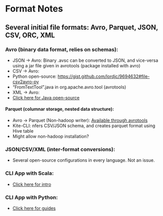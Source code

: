# Format Notes

## Several initial file formats: Avro, Parquet, JSON, CSV, ORC, XML
### Avro (binary data format, relies on schemas):
* JSON -> Avro: Binary .avsc can be converted to JSON, and vice-versa using a jar file given in avrotools (package installed with avro) 
* CSV -> Avro: 
 * Python open-source: https://gist.github.com/lordjc/9694632#file-csv2avro-py
 * “FromTextTool”.java in org.apache.avro.tool (avrotools)
*	XML -> Avro: 
 * [Click here for Java open-source](https://github.com/stealthly/xml-avro)
#### Parquet (columnar storage, nested data structure):

*	Avro -> Parquet (Non-hadoop writer): [Available through avrotools](http://blog.cloudera.com/blog/2014/05/how-to-convert-existing-data-into-parquet/)
* Kite-CLI: nfers CSV/JSON schema, and creates parquet format using Hive table 
 * Might allow non-hadoop installation?
###	JSON/CSV/XML (inter-format conversions):
* Several open-source configurations in every language. Not an issue. 
### CLI App with Scala:
* [Click here for intro](http://www.scala-sbt.org/0.13/docs/Command-Line-Applications.html)
### CLI App with Python:
* [Click here for guides](http://docs.python-guide.org/en/latest/scenarios/cli/)







